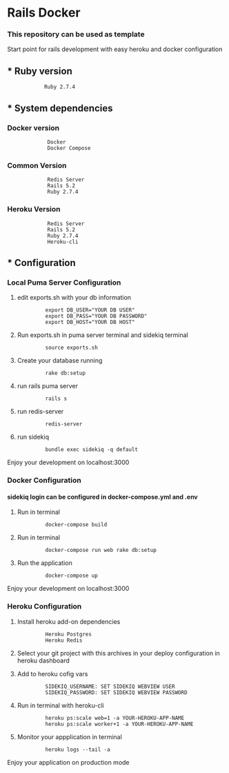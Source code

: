 # Rails Docker
### This repository can be used as template

Start point for rails development with easy heroku and docker configuration

## * Ruby version
                Ruby 2.7.4

## * System dependencies

### Docker version
                 Docker
                 Docker Compose

### Common Version
                 Redis Server
                 Rails 5.2
                 Ruby 2.7.4

### Heroku Version
                 Redis Server
                 Rails 5.2
                 Ruby 2.7.4
                 Heroku-cli

## * Configuration

### Local Puma Server Configuration
1) edit exports.sh with your db information

                export DB_USER="YOUR DB USER"
                export DB_PASS="YOUR DB PASSWORD"
                export DB_HOST="YOUR DB HOST"

2) Run exports.sh in puma server terminal and sidekiq terminal

                source exports.sh

3) Create your database running

                rake db:setup

4) run rails puma server

                rails s

5) run redis-server

                redis-server

6) run sidekiq 

                bundle exec sidekiq -q default

Enjoy your development on localhost:3000

### Docker Configuration
#### sidekiq login can be configured in docker-compose.yml and .env

1) Run in terminal

                docker-compose build

2) Run in terminal

                docker-compose run web rake db:setup

3) Run the application

                docker-compose up
Enjoy your development on localhost:3000
### Heroku Configuration

1) Install heroku add-on dependencies

                Heroku Postgres
                Heroku Redis

2) Select your git project with this archives in your deploy configuration in heroku dashboard

3) Add to heroku cofig vars

                SIDEKIQ_USERNAME: SET SIDEKIQ WEBVIEW USER
                SIDEKIQ_PASSWORD: SET SIDEKIQ WEBVIEW PASSWORD

4) Run in terminal with heroku-cli

                heroku ps:scale web=1 -a YOUR-HEROKU-APP-NAME
                heroku ps:scale worker+1 -a YOUR-HEROKU-APP-NAME
     
5) Monitor your appplication in terminal

                heroku logs --tail -a

Enjoy your application on production mode